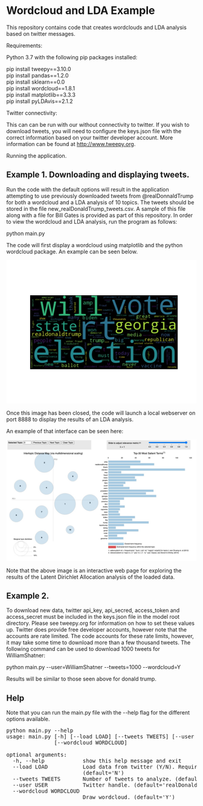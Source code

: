 # Wordcloud and LDA Example

This repository contains code that creates wordclouds and LDA analysis based on twitter messages.

Requirements:

Python 3.7 with the following pip packages installed:

pip install tweepy==3.10.0    
pip install pandas==1.2.0  
pip install sklearn==0.0  
pip install wordcloud==1.8.1  
pip install matplotlib==3.3.3  
pip install pyLDAvis==2.1.2  

Twitter connectivity:

This can can be run with our without connectivity to twitter.  If you wish to download tweets, you will need to
configure the keys.json file with the correct information based on your twitter developer account.  More information can 
be found at http://www.tweepy.org.  

Running the application.  

## Example 1.  Downloading and displaying tweets.

Run the code with the default options will result in the application attempting to use previously downloaded tweets from 
@realDonnaldTrump for both a wordcloud and a LDA analysis of 10 topics.  The tweets should be stored in the file 
new_realDonaldTrump_tweets.csv.  A sample of this file along with a file for Bill Gates is provided as part of this
repository.  In order to view the wordcloud and LDA analysis, run the program as follows:

python main.py  

The code will first display a wordcloud using matplotlib and the python wordcloud package.  An example can be seen 
below.

![sample_wordcloud.jpg](sample_wordcloud.jpg)

Once this image has been closed, the code will launch a local webserver on port 8888 to display the results of an LDA analysis.

An example of that interface can be seen here:

![sample_lda.jpg](sample_lda.jpg)

Note that the above image is an interactive web page for exploring the results of the Latent Dirichlet Allocation 
analysis of the loaded data.

## Example 2.

To download new data, twitter api_key, api_secred, access_token and access_secret must be included in the keys.json file
in the model root directory.  Please see tweepy.org for information on how to set these values up.  Twitter does provide
free developer accounts, however note that the accounts are rate limited.  The code accounts for these rate limits, 
however, it may take some time to download more than a few thousand tweets.  The following command can be used to 
download 1000 tweets for WilliamShatner:

python main.py --user=WilliamShatner --tweets=1000 --wordcloud=Y  

Results will be similar to those seen above for donald trump.

## Help

Note that you can run the main.py file with the --help flag for the different options available.

<pre>
python main.py --help
usage: main.py [-h] [--load LOAD] [--tweets TWEETS] [--user USER]
               [--wordcloud WORDCLOUD]

optional arguments:
  -h, --help            show this help message and exit
  --load LOAD           Load data from twitter (Y/N). Requires keys.json file.
                        (default='N')
  --tweets TWEETS       Number of tweets to analyze. (default=1000)
  --user USER           Twitter handle. (default='realDonaldTrump')
  --wordcloud WORDCLOUD
                        Draw wordcloud. (default='Y')
</pre>
